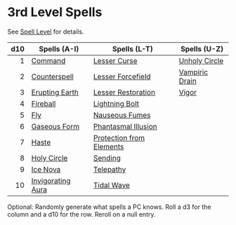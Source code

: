# 3rd Level Spells

See [Spell Level](../../Spell%20Level.md) for details.

| d10 | Spells (A-I)                                | Spells (L-T)                                                | Spells (U-Z)                          |
| --: | ------------------------------------------- | ----------------------------------------------------------- | ------------------------------------- |
|   1 | [Command](Command.md)                       | [Lesser Curse](Lesser%20Curse.md)                           | [Unholy Circle](Unholy%20Circle.md)   |
|   2 | [Counterspell](Counterspell.md)             | [Lesser Forcefield](Lesser%20Forcefield.md)                 | [Vampiric Drain](Vampiric%20Drain.md) |
|   3 | [Erupting Earth](Erupting%20Earth.md)       | [Lesser Restoration](Lesser%20Restoration.md)               | [Vigor](Vigor.md)                     |
|   4 | [Fireball](Fireball.md)                     | [Lightning Bolt](Lightning%20Bolt.md)                       |                                       |
|   5 | [Fly](Fly.md)                               | [Nauseous Fumes](Nauseous%20Fumes.md)                       |                                       |
|   6 | [Gaseous Form](Gaseous%20Form.md)           | [Phantasmal Illusion](Phantasmal%20Illusion.md)             |                                       |
|   7 | [Haste](Haste.md)                           | [Protection from Elements](Protection%20from%20Elements.md) |                                       |
|   8 | [Holy Circle](Holy%20Circle.md)             | [Sending](Sending.md)                                       |                                       |
|   9 | [Ice Nova](Ice%20Nova.md)                   | [Telepathy](Telepathy.md)                                   |                                       |
|  10 | [Invigorating Aura](Invigorating%20Aura.md) | [Tidal Wave](Tidal%20Wave.md)                               |                                       |

Optional: Randomly generate what spells a PC knows. Roll a d3 for the column and a d10 for the row. Reroll on a null entry.
